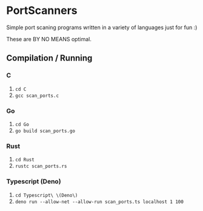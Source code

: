 # PortScanners
Simple port scaning programs written in a variety of languages just for fun :)

These are BY NO MEANS optimal.

## Compilation / Running
### C
1) ```cd C```
2) ```gcc scan_ports.c```
### Go
1) ```cd Go```
2) ```go build scan_ports.go```
### Rust
1) ```cd Rust```
2) ```rustc scan_ports.rs```
### Typescript (Deno)
1) ```cd Typescript\ \(Deno\)```
2) ```deno run --allow-net --allow-run scan_ports.ts localhost 1 100```
